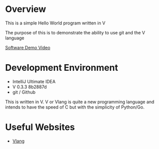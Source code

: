 # Overview

This is a simple Hello World program written in V

The purpose of this is to demonstrate the ability to use git and the V language

[Software Demo Video](https://youtu.be/9TULRMfcSz8)

# Development Environment
* IntelliJ Ultimate IDEA
* V 0.3.3 8b2887d
* git / Github

This is written in V. V or Vlang is quite a new programming language and intends to have the speed of C but with the simplicity of Python/Go. 

# Useful Websites

* [Vlang](http://vlang.io)
